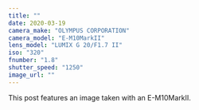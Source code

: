 ```yaml
---
title: ""
date: 2020-03-19
camera_make: "OLYMPUS CORPORATION"
camera_model: "E-M10MarkII"
lens_model: "LUMIX G 20/F1.7 II"
iso: "320"
fnumber: "1.8"
shutter_speed: "1250"
image_url: ""
---
```


This post features an image taken with an E-M10MarkII.